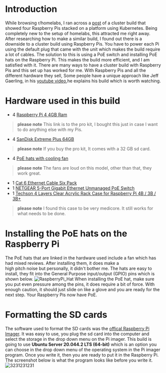 # Introduction 
While browsing r/homelabs, I ran across a [post](https://www.reddit.com/r/homelab/comments/mbx1l7/my_poe_pi_cluster/) of a cluster build that showed four Raspberry Pis stacked on a platform using Kubernetes. Being completely new to the setup of homelabs, this 
attracted me right away. After researching how to make a similar build, I found out there is a downside to a cluster build using Raspberry Pis. You have to power each Pi using the default plug that came with the unit which makes the build require a lot of cables. 
The solution to this is using a PoE switch and installing PoE hats on the Raspberry Pi. This makes the build more efficient, and I am satisfied with it. There are many ways to have a cluster build with Raspberry Pis and this set up has worked for me.
With Raspberry Pis and all the different hardware they sell, Some people have a unique approach like Jeff Gaerling, in his [youtube video](https://youtu.be/xNndbfxMCLohe),he explains his build which is
worth watching.

# Hardware used in this build 
- 4 [Raspberry Pi 4 4GB Ram](https://www.bestbuy.com/site/canakit-raspberry-pi-4-4gb-starter-pro-kit-premium-black-case/6365737.p?skuId=6365737)
> **please note** This link is to the pro kit, I bought this just in case I want to do anything else with my Pis. 
- 4 [SanDisk Extreme Plus 64GB](https://www.bestbuy.com/site/sandisk-extreme-plus-64gb-microsdxc-uhs-i-memory-card/6282920.p?skuId=6282920)
> **please note** If you buy the pro kit, It comes with a 32 GB sd card.
- 4 [PoE hats with cooling fan](https://www.amazon.com/gp/product/B08PFK6MZJ/ref=ppx_yo_dt_b_asin_title_o02_s00?ie=UTF8&psc=1)
> **please note** The fans are loud on this model, other than that, they work great. 
- 1 [Cat 6 Ethernet Cable Six Pack](https://www.amazon.com/gp/product/B01IQWGKQ6/ref=ppx_yo_dt_b_asin_title_o02_s00?ie=UTF8&psc=1)
- 1 [NETGEAR 5-Port Gigabit Ethernet Unmanaged PoE Switch](https://www.amazon.com/gp/product/B01MRO4M73/ref=ppx_yo_dt_b_asin_title_o00_s00?ie=UTF8&psc=1)
- 1 [Techson 4 Layers Clear Acrylic Rack Case for Raspberry Pi 4B / 3B / 3B+](https://www.amazon.com/gp/product/B07TLSVTQP/ref=ppx_yo_dt_b_asin_title_o02_s01?ie=UTF8&psc=1)
> **please note** I found this case to be very medicore. It still works for what needs to be done. 

# Installing the PoE hats on the Raspberry Pi
The PoE hats that are linked in the hardware used include a fan which has had mixed reviews. After installing them, it does make a  
high pitch noise but personally, it didn't bother me. The hats are easy to install, they fit into the General Purpose input/output (GPIO) pins which is shown below. ![RaspberryPi_Hat](https://user-images.githubusercontent.com/81980702/113817787-7ca5ba80-973c-11eb-89ee-5727cf8fe655.jpeg)
When installing the PoE hat, make sure you put even pressure among the pins, it does require a bit of force. With enough caution, it should just slide on like a glove and you are ready for the next step. Your Raspberry Pis now have PoE. 

# Formatting the SD cards 
The software used to format the SD cards was the [offical Raspberry Pi Imager](https://www.raspberrypi.org/software/). It was easy to use, you plug the sd card into the computer and select the storage in the drop down menu on the Pi imager. This build is going to use **Ubuntu Server 20.044.2 LTS (64-bit)** which is an option you can choose in the drop down menu of the operating system in the Pi imager program. Once you write it, then you are ready to put it in the Raspberry Pi. The screenshot below is what the program looks like before you write it. 
![3231231231](https://user-images.githubusercontent.com/81980702/113952450-49fecf00-97db-11eb-9e80-6186aedc25a3.JPG)

